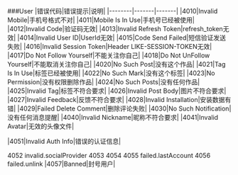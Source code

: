 ###User
|错误代码|错误提示|说明|
|--------|-------|-------|
|4010|Invalid Mobile|手机号格式不对|
|4011|Mobile Is In Use|手机号已经被使用|
|4012|Invalid Code|验证码无效|
|4013|Invalid Refresh Token|refresh_token无效|
|4014|Invalid User ID|UserId无效|
|4015|Code Send Failed|短信验证发送失败|
|4016|Invalid Session Token|Header LIKE-SESSION-TOKEN无效|
|4017|Do Not Follow Yourself|不能关注你自己|
|4018|Do Not UnFollow Yourself|不能取消关注你自己|
|4020|No Such Post|没有这个作品|
|4021|Tag Is In Use|标签已经被使用|
|4022|No Such Mark|没有这个标签|
|4023|No Permission|没有权限删除作品|
|4024|No Such Posts|没有任何作品|
|4025|Invalid Tag|标签不符合要求|
|4026|Invalid Post Body|图片不符合要求|
|4027|Invalid Feedback|反馈不符合要求|
|4028|Invalid Installation|安装数据有错|
|4029|Failed Delete Comment|删除评论失败|
|4030|No Such Notification|没有任何消息提醒|
|4040|Invalid Nickname|昵称不符合要求|
|4041|Invalid Avatar|无效的头像文件|

|4051|Invalid Auth Info|错误的认证信息|

4052 invalid.socialProvider
4053 
4054 
4055 failed.lastAccount
4056 failed.unlink
|4057|Banned|封号用户|